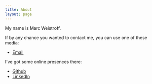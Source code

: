 ```yaml
---
title: About
layout: page
---
```


My name is Marc Weistroff. 

If by any chance you wanted to contact me, you can use one of these media:

- [Email](mailto:marc@weistroff.net)

I've got some online presences there:

- [Github](https://github.com/marcw)
- [LinkedIn](http://www.linkedin.com/profile/view?id=25413980)


